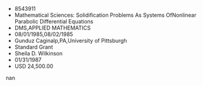 
* 8543911
* Mathematical Sciences: Solidification Problems As Systems OfNonlinear Parabolic Differential Equations
* DMS,APPLIED MATHEMATICS
* 08/01/1985,08/02/1985
* Gunduz Caginalp,PA,University of Pittsburgh
* Standard Grant
* Sheila D. Wilkinson
* 01/31/1987
* USD 24,500.00

nan
